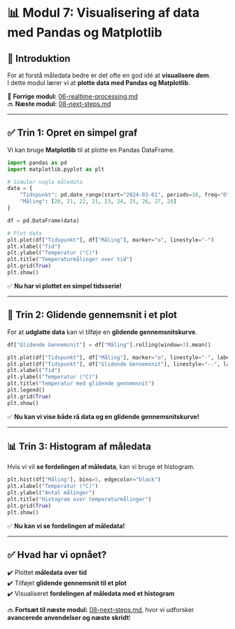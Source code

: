 # 📊 Modul 7: Visualisering af data med Pandas og Matplotlib

## 📌 **Introduktion**
For at forstå måledata bedre er det ofte en god idé at **visualisere dem**.  
I dette modul lærer vi at **plotte data med Pandas og Matplotlib**.

🔗 **Forrige modul:** [06-realtime-processing.md](06-realtime-processing.md)  
🔜 **Næste modul:** [08-next-steps.md](08-next-steps.md)  

---

## ✅ **Trin 1: Opret en simpel graf**
Vi kan bruge **Matplotlib** til at plotte en Pandas DataFrame.

```python
import pandas as pd
import matplotlib.pyplot as plt

# Simuler nogle måledata
data = {
    "Tidspunkt": pd.date_range(start="2024-03-01", periods=10, freq="D"),
    "Måling": [20, 21, 22, 21, 23, 24, 25, 26, 27, 28]
}

df = pd.DataFrame(data)

# Plot data
plt.plot(df["Tidspunkt"], df["Måling"], marker="o", linestyle="-")
plt.xlabel("Tid")
plt.ylabel("Temperatur (°C)")
plt.title("Temperaturmålinger over tid")
plt.grid(True)
plt.show()
```

✅ **Nu har vi plottet en simpel tidsserie!**  

---

## 🔄 **Trin 2: Glidende gennemsnit i et plot**
For at **udglatte data** kan vi tilføje en **glidende gennemsnitskurve**.

```python
df["Glidende Gennemsnit"] = df["Måling"].rolling(window=3).mean()

plt.plot(df["Tidspunkt"], df["Måling"], marker="o", linestyle="-", label="Rå data")
plt.plot(df["Tidspunkt"], df["Glidende Gennemsnit"], linestyle="--", label="Glidende gennemsnit")
plt.xlabel("Tid")
plt.ylabel("Temperatur (°C)")
plt.title("Temperatur med glidende gennemsnit")
plt.legend()
plt.grid(True)
plt.show()
```

✅ **Nu kan vi vise både rå data og en glidende gennemsnitskurve!**  

---

## 📊 **Trin 3: Histogram af måledata**
Hvis vi vil **se fordelingen af måledata**, kan vi bruge et histogram.

```python
plt.hist(df["Måling"], bins=5, edgecolor="black")
plt.xlabel("Temperatur (°C)")
plt.ylabel("Antal målinger")
plt.title("Histogram over temperaturmålinger")
plt.grid(True)
plt.show()
```

✅ **Nu kan vi se fordelingen af måledata!**  

---

## ✅ **Hvad har vi opnået?**
✔️ Plottet **måledata over tid**  
✔️ Tilføjet **glidende gennemsnit til et plot**  
✔️ Visualiseret **fordelingen af måledata med et histogram**  

🔜 **Fortsæt til næste modul:** [08-next-steps.md](08-next-steps.md), hvor vi udforsker **avancerede anvendelser og næste skridt**!  
